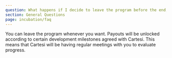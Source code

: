 ```yaml
---
question: What happens if I decide to leave the program before the end, or if l don’t submit a DApp in the end?
section: General Questions
page: incubation/faq
---
```


You can leave the program whenever you want. Payouts will be unlocked according to certain development milestones agreed with Cartesi. This means that Cartesi will be having regular meetings with you to evaluate progress.
